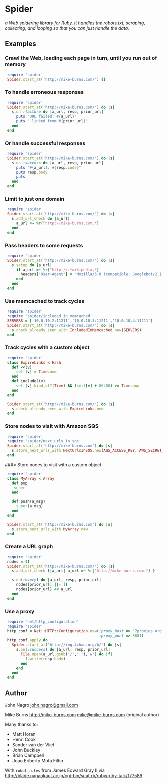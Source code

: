 
# Spider
_a Web spidering library for Ruby. It handles the robots.txt,
scraping, collecting, and looping so that you can just handle the data._

## Examples

### Crawl the Web, loading each page in turn, until you run out of memory

```ruby
 require 'spider'
 Spider.start_at('http://mike-burns.com/') {}
```

### To handle erroneous responses

```ruby
 require 'spider'
 Spider.start_at('http://mike-burns.com/') do |s|
   s.on :failure do |a_url, resp, prior_url|
     puts "URL failed: #{a_url}"
     puts " linked from #{prior_url}"
   end
 end
```

### Or handle successful responses

```ruby
 require 'spider'
 Spider.start_at('http://mike-burns.com/') do |s|
   s.on :success do |a_url, resp, prior_url|
     puts "#{a_url}: #{resp.code}"
     puts resp.body
     puts
   end
 end
```

### Limit to just one domain

```ruby
 require 'spider'
 Spider.start_at('http://mike-burns.com/') do |s|
   s.add_url_check do |a_url|
     a_url =~ %r{^http://mike-burns.com.*}
   end
 end
```

### Pass headers to some requests

```ruby
 require 'spider'
 Spider.start_at('http://mike-burns.com/') do |s|
   s.setup do |a_url|
     if a_url =~ %r{^http://.*wikipedia.*}
       headers['User-Agent'] = "Mozilla/5.0 (compatible; Googlebot/2.1; +http://www.google.com/bot.html)"
     end
   end
 end
```

### Use memcached to track cycles

```ruby
 require 'spider'
 require 'spider/included_in_memcached'
 SERVERS = ['10.0.10.2:11211','10.0.10.3:11211','10.0.10.4:11211']
 Spider.start_at('http://mike-burns.com/') do |s|
   s.check_already_seen_with IncludedInMemcached.new(SERVERS)
 end
```

### Track cycles with a custom object

```ruby
 require 'spider'
 class ExpireLinks < Hash
   def <<(v)
     self[v] = Time.now
   end
   def include?(v)
     self[v].kind_of?(Time) && (self[v] + 86400) >= Time.now
   end
 end

 Spider.start_at('http://mike-burns.com/') do |s|
   s.check_already_seen_with ExpireLinks.new
 end
```

### Store nodes to visit with Amazon SQS

```ruby
 require 'spider'
 require 'spider/next_urls_in_sqs'
 Spider.start_at('http://mike-burns.com') do |s|
   s.store_next_urls_with NextUrlsInSQS.new(AWS_ACCESS_KEY, AWS_SECRET_ACCESS_KEY)
 end
```

###= Store nodes to visit with a custom object

```ruby
 require 'spider'
 class MyArray < Array
   def pop
	super
   end

   def push(a_msg)
     super(a_msg)
   end
 end

 Spider.start_at('http://mike-burns.com') do |s|
   s.store_next_urls_with MyArray.new
 end
```

### Create a URL graph

```ruby
 require 'spider'
 nodes = {}
 Spider.start_at('http://mike-burns.com/') do |s|
   s.add_url_check {|a_url| a_url =~ %r{^http://mike-burns.com.*} }

   s.on(:every) do |a_url, resp, prior_url|
     nodes[prior_url] ||= []
     nodes[prior_url] << a_url
   end
 end
```

### Use a proxy

```ruby
 require 'net/http_configuration'
 require 'spider'
 http_conf = Net::HTTP::Configuration.new(:proxy_host => '7proxies.org',
                                          :proxy_port => 8881)  
 http_conf.apply do
   Spider.start_at('http://img.4chan.org/b/') do |s|
     s.on(:success) do |a_url, resp, prior_url|
       File.open(a_url.gsub('/',':'),'w') do |f|
         f.write(resp.body)
       end
     end
   end
 end
```

## Author

John Nagro john.nagro@gmail.com

Mike Burns http://mike-burns.com mike@mike-burns.com (original author)

Many thanks to:
* Matt Horan
* Henri Cook
* Sander van der Vliet
* John Buckley
* Brian Campbell
* Joao Eriberto Mota Filho

With `robot_rules` from James Edward Gray II via
http://blade.nagaokaut.ac.jp/cgi-bin/scat.rb/ruby/ruby-talk/177589

